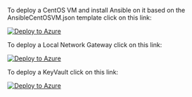 To deploy a CentOS VM and install Ansible on it based on the AnsibleCentOSVM.json template click on this link:


[![Deploy to Azure](https://aka.ms/deploytoazurebutton)](https://portal.azure.com/#create/Microsoft.Template/uri/https%3A%2F%2Fraw.githubusercontent.com%2FBetter-Computing-Consulting%2Ftemplates-azure%2Fmaster%2Farm%2FAnsibleCentOSVM.json)


To deploy a Local Network Gateway click on this link:


[![Deploy to Azure](https://aka.ms/deploytoazurebutton)](https://portal.azure.com/#create/Microsoft.Template/uri/https%3A%2F%2Fraw.githubusercontent.com%2FBetter-Computing-Consulting%2Ftemplates-azure%2Fmaster%2Farm%2FLocalNetworkGatewayTemplate.json)


To deploy a KeyVault click on this link:


[![Deploy to Azure](https://aka.ms/deploytoazurebutton)](https://portal.azure.com/#create/Microsoft.Template/uri/https%3A%2F%2Fraw.githubusercontent.com%2FBetter-Computing-Consulting%2Ftemplates-azure%2Fmaster%2Farm%2FKeyVault.json)
